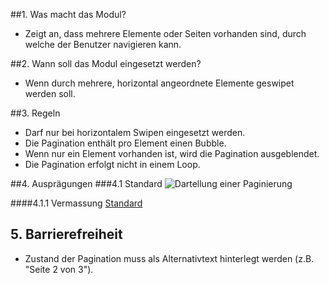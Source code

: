 ##1. Was macht das Modul?
*   Zeigt an, dass mehrere Elemente oder Seiten vorhanden sind, durch welche der Benutzer navigieren kann.

##2. Wann soll das Modul eingesetzt werden?
*   Wenn durch mehrere, horizontal angeordnete Elemente geswipet werden soll.

##3. Regeln
*   Darf nur bei horizontalem Swipen eingesetzt werden.
*   Die Pagination enthält pro Element einen Bubble.
*   Wenn nur ein Element vorhanden ist, wird die Pagination ausgeblendet.
*   Die Pagination erfolgt nicht in einem Loop.

##4. Ausprägungen
###4.1 Standard
![Dartellung einer Paginierung](https://raw.githubusercontent.com/sbb-design-systems/sbb-design-system/master/mobile/modules/pagination/images/MM07.png 'class: image')

####4.1.1 Vermassung
[Standard](https://sbb.invisionapp.com/d/main#/console/14051805/322943556/inspect)

## 5\. Barrierefreiheit
* Zustand der Pagination muss als Alternativtext hinterlegt werden (z.B. "Seite 2 von 3").

